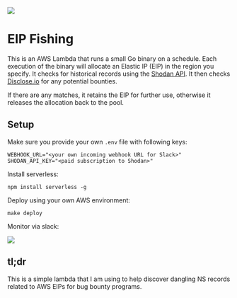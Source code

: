 ![](eipfish.png)

# EIP Fishing

This is an AWS Lambda that runs a small Go binary on a schedule. 
Each execution of the binary will allocate an Elastic IP (EIP) in the region you specify. 
It checks for historical records using the [Shodan API](https://developer.shodan.io/api).
It then checks [Disclose.io](https://disclose.io) for any potential bounties.

If there are any matches, it retains the EIP for further use, otherwise it releases the allocation back to the pool.

## Setup

Make sure you provide your own `.env` file with following keys:    

    WEBHOOK_URL="<your own incoming webhook URL for Slack>"
    SHODAN_API_KEY="<paid subscription to Shodan>"

Install serverless:

    npm install serverless -g

Deploy using your own AWS environment:

    make deploy

Monitor via slack:

![](demo.png)

## tl;dr

This is a simple lambda that I am using to help discover dangling NS records related to AWS EIPs for bug bounty programs.
